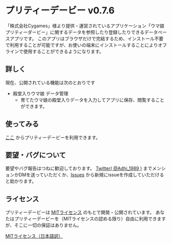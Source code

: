 # プリティーデービー v0.7.6
「株式会社Cygames」様より提供・運営されているアプリケーション「ウマ娘 プリティーダービー」に関するデータを参照したり登録したりできるデータベースアプリです。
このアプリはブラウザだけで完結するため、インストール不要で利用することが可能ですが、お使いの端末にインストールすることによりオフラインで使用することができるようになります。

## 詳しく
現在、公開されている機能は次のとおりです

- 殿堂入りウマ娘 データ管理
  - 育てたウマ娘の殿堂入りデータを入力してアプリに保存、閲覧することができます。

## 使ってみる
[ここ](https://adhi-1989.github.io/prettydb) からプリティーデービーを利用できます。

## 要望・バグについて
要望やバグ報告はつねに歓迎しております。
[Twitter( @Adhi_1989 )](https://twitter.com/Adhi_1989) までメンションかDMを送っていただくか、[Issues](https://github.com/adhi-1989/prettydb/issues) から新規にissueを作成していただけると助かります。

## ライセンス
プリティーデービーは [MITライセンス](./LICENSE.md) のもとで開発・公開されています。
あなたはプリティーデービーを（MITライセンスの認める限り）自由に利用できますが、そこに一切の保証はありません。

[MITライセンス（日本語訳）](https://github.com/opensource-jp/licenses/blob/main/MIT/MIT.md)
